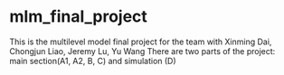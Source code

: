 # mlm_final_project
This is the multilevel model final project for the team with Xinming Dai, Chongjun Liao, Jeremy Lu, Yu Wang
There are two parts of the project: main section(A1, A2, B, C) and simulation (D)

